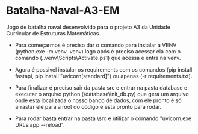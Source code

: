 # Batalha-Naval-A3-EM
Jogo de batalha naval desenvolvido para o projeto A3 da Unidade Curricular de Estruturas Matemáticas.

- Para começarmos é preciso dar o comando para instalar a VENV (python.exe -m venv .venv) logo após é preciso acessar ela com o comando (..venv\Scripts\Activate.ps1) que acessa e entra na venv.

- Agora é possivel instalar os requirements com os comandos (pip install fastapi, pip install "uvicorn[standard]") ou apenas (-r requirements.txt).

- Para finalizar é preciso sair da pasta src e entrar na pasta database e executar o arquivo python (\database\init_db.py) que gera um arquivo onde esta localizada o nosso banco de dados, com ele pronto é só arrastar ele para a root do código e esta pronto para rodar.

- Para rodar basta entrar na pasta \src e utilizar o comando "uvicorn.exe URLs:app --reload".
